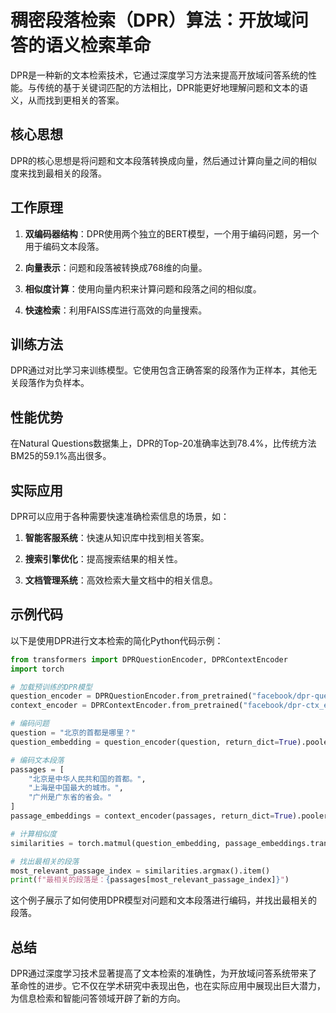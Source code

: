 # 稠密段落检索（DPR）算法：开放域问答的语义检索革命

DPR是一种新的文本检索技术，它通过深度学习方法来提高开放域问答系统的性能。与传统的基于关键词匹配的方法相比，DPR能更好地理解问题和文本的语义，从而找到更相关的答案。

## 核心思想

DPR的核心思想是将问题和文本段落转换成向量，然后通过计算向量之间的相似度来找到最相关的段落。

## 工作原理

1. **双编码器结构**：DPR使用两个独立的BERT模型，一个用于编码问题，另一个用于编码文本段落。

2. **向量表示**：问题和段落被转换成768维的向量。

3. **相似度计算**：使用向量内积来计算问题和段落之间的相似度。

4. **快速检索**：利用FAISS库进行高效的向量搜索。

## 训练方法

DPR通过对比学习来训练模型。它使用包含正确答案的段落作为正样本，其他无关段落作为负样本。

## 性能优势

在Natural Questions数据集上，DPR的Top-20准确率达到78.4%，比传统方法BM25的59.1%高出很多。

## 实际应用

DPR可以应用于各种需要快速准确检索信息的场景，如：

1. **智能客服系统**：快速从知识库中找到相关答案。

2. **搜索引擎优化**：提高搜索结果的相关性。

3. **文档管理系统**：高效检索大量文档中的相关信息。

## 示例代码

以下是使用DPR进行文本检索的简化Python代码示例：

```python
from transformers import DPRQuestionEncoder, DPRContextEncoder
import torch

# 加载预训练的DPR模型
question_encoder = DPRQuestionEncoder.from_pretrained("facebook/dpr-question_encoder-single-nq-base")
context_encoder = DPRContextEncoder.from_pretrained("facebook/dpr-ctx_encoder-single-nq-base")

# 编码问题
question = "北京的首都是哪里？"
question_embedding = question_encoder(question, return_dict=True).pooler_output

# 编码文本段落
passages = [
    "北京是中华人民共和国的首都。",
    "上海是中国最大的城市。",
    "广州是广东省的省会。"
]
passage_embeddings = context_encoder(passages, return_dict=True).pooler_output

# 计算相似度
similarities = torch.matmul(question_embedding, passage_embeddings.transpose(0, 1))

# 找出最相关的段落
most_relevant_passage_index = similarities.argmax().item()
print(f"最相关的段落是：{passages[most_relevant_passage_index]}")
```

这个例子展示了如何使用DPR模型对问题和文本段落进行编码，并找出最相关的段落。

## 总结

DPR通过深度学习技术显著提高了文本检索的准确性，为开放域问答系统带来了革命性的进步。它不仅在学术研究中表现出色，也在实际应用中展现出巨大潜力，为信息检索和智能问答领域开辟了新的方向。
